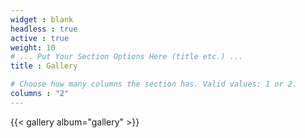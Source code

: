```yaml
---
widget : blank
headless : true
active : true
weight: 10
# ... Put Your Section Options Here (title etc.) ...
title : Gallery

# Choose how many columns the section has. Valid values: 1 or 2.
columns : "2"
---
```


{{< gallery album="gallery" >}}
